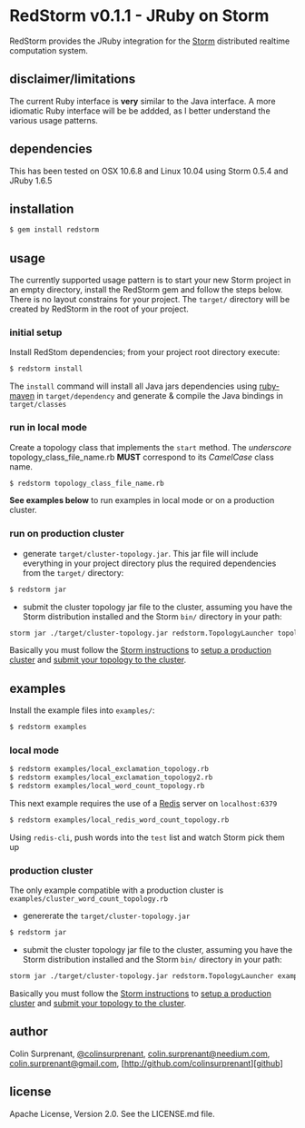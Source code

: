 # RedStorm v0.1.1 - JRuby on Storm

RedStorm provides the JRuby integration for the [Storm][storm] distributed realtime computation system.

## disclaimer/limitations

The current Ruby interface is **very** similar to the Java interface. A more idiomatic Ruby interface will be be addded, as I better understand the various usage patterns.

## dependencies

This has been tested on OSX 10.6.8 and Linux 10.04 using Storm 0.5.4 and JRuby 1.6.5

## installation
``` sh
$ gem install redstorm
```

## usage

The currently supported usage pattern is to start your new Storm project in an empty directory, install the RedStorm gem and follow the steps below. There is no layout constrains for your project. The `target/` directory will be created by RedStorm in the root of your project.

### initial setup

Install RedStom dependencies; from your project root directory execute:

``` sh
$ redstorm install
```

The `install` command will install all Java jars dependencies using [ruby-maven][ruby-maven] in `target/dependency` and generate & compile the Java bindings in `target/classes`

### run in local mode

Create a topology class that implements the `start` method. The *underscore* topology_class_file_name.rb **MUST** correspond to its *CamelCase* class name.

``` sh
$ redstorm topology_class_file_name.rb
```

**See examples below** to run examples in local mode or on a production cluster.

### run on production cluster

- generate `target/cluster-topology.jar`. This jar file will include everything in your project directory plus the required dependencies from the `target/` directory:

``` sh
$ redstorm jar
```

- submit the cluster topology jar file to the cluster, assuming you have the Storm distribution installed and the Storm `bin/` directory in your path:

``` sh
storm jar ./target/cluster-topology.jar redstorm.TopologyLauncher topology_class_file_name.rb
```

Basically you must follow the [Storm instructions](https://github.com/nathanmarz/storm/wiki) to [setup a production cluster](https://github.com/nathanmarz/storm/wiki/Setting-up-a-Storm-cluster) and [submit your topology to the cluster](https://github.com/nathanmarz/storm/wiki/Running-topologies-on-a-production-cluster).


## examples

Install the example files into `examples/`:

``` sh
$ redstorm examples
```

### local mode

``` sh
$ redstorm examples/local_exclamation_topology.rb
$ redstorm examples/local_exclamation_topology2.rb
$ redstorm examples/local_word_count_topology.rb
```

This next example requires the use of a [Redis][redis] server on `localhost:6379`

``` sh
$ redstorm examples/local_redis_word_count_topology.rb
```

Using `redis-cli`, push words into the `test` list and watch Storm pick them up

### production cluster

The only example compatible with a production cluster is `examples/cluster_word_count_topology.rb`

- genererate the `target/cluster-topology.jar`

``` sh
$ redstorm jar
```

- submit the cluster topology jar file to the cluster, assuming you have the Storm distribution installed and the Storm `bin/` directory in your path:

``` sh
storm jar ./target/cluster-topology.jar redstorm.TopologyLauncher examples/cluster_word_count_topology.rb
```

Basically you must follow the [Storm instructions](https://github.com/nathanmarz/storm/wiki) to [setup a production cluster](https://github.com/nathanmarz/storm/wiki/Setting-up-a-Storm-cluster) and [submit your topology to the cluster](https://github.com/nathanmarz/storm/wiki/Running-topologies-on-a-production-cluster).


## author
Colin Surprenant, [@colinsurprenant][twitter], [colin.surprenant@needium.com][needium], [colin.surprenant@gmail.com][gmail], [http://github.com/colinsurprenant][github]

## license
Apache License, Version 2.0. See the LICENSE.md file.

[needium]: colin.surprenant@needium.com
[gmail]: colin.surprenant@gmail.com
[twitter]: http://twitter.com/colinsurprenant
[github]: http://github.com/colinsurprenant
[rvm]: http://beginrescueend.com/
[storm]: https://github.com/nathanmarz/storm
[jruby]: http://jruby.org/
[ruby-maven]: https://github.com/mkristian/ruby-maven
[redis]: http://redis.io/